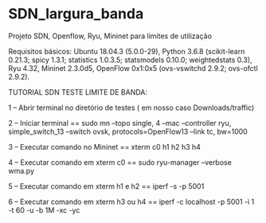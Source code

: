 # SDN_largura_banda
Projeto SDN, Openflow, Ryu, Mininet para limites de utilização

Requisitos básicos:
Ubuntu 18.04.3 (5.0.0-29),
Python 3.6.8 (scikit-learn 0.21.3; spicy 1.3.1; statistics 1.0.3.5; statsmodels 0.10.0; weightedstats 0.3),
Ryu 4.32,
Mininet 2.3.0d5,
OpenFlow 0x1:0x5 (ovs-vswitchd 2.9.2; ovs-ofctl 2.9.2).
  
  TUTORIAL SDN TESTE LIMITE DE BANDA: 
  
1 – Abrir terminal no diretório de testes ( em nosso caso Downloads/traffic)

2 – Iniciar terminal  == sudo mn –topo single, 4 –mac –controller ryu, simple_switch_13 –switch ovsk, protocols=OpenFlow13 –link tc, bw=1000 

3 – Executar comando no Mininet == xterm c0 h1 h2 h3 h4

4 – Executar comando em xterm c0 == sudo ryu-manager –verbose wma.py

5 – Executar comando em xterm h1 e h2 == iperf -s -p 5001

6 – Executar comando em xterm h3 ou h4 == iperf -c localhost -p 5001 -i 1 -t 60 -u -b 1M -xc -yc
